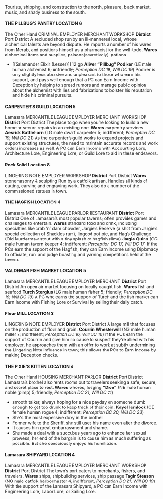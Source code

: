 Tourists, shipping, and construction to the north, pleasure, black market, music, and shady business to the south.
#### THE PILLBUG’S PANTRY LOCATION 6 
The Other Hand CRIMINAL EMPLOYER MERCHANT WORKSHOP 
**District** Port District
A secluded shop run by an ill-mannered local, whose alchemical talents are beyond dispute. He imports a number of his wares from Merab, and positions himself as a pharmacist for the well-todo.
**Wares** alchemical items and supplies, poisons(secretively), potions 
- [[Salamander Elixir (Lesser)]] 12 gp
**Aliver “Pillbug” Podiker** (LE male human alchemist 6; unfriendly; *Perception DC 19, Will DC 19*) Podiker is only slightly less abrasive and unpleasant to those who earn his support, and pays well enough that a PC can Earn Income with Deception by helping to spread rumors and manage public opinion about the alchemist with lies and fabrications to bolster his reputation and hide his criminal pursuits.
#### CARPENTER’S GUILD LOCATION 5 
Lamasara MERCANTILE LEAGUE EMPLOYER MERCHANT WORKSHOP 
**District** Port District
The place to go when you’re looking to build a new home or secure repairs to an existing one. 
**Wares** carpentry services 
**Aesrick Battlehorn** (LG male dwarf carpenter 5; indifferent; *Perception DC 19, Will DC 21*) As the carpenter’s guild works to expand projects and support existing structures, the need to maintain accurate records and work orders increases as well. A PC can Earn Income with Accounting Lore, Architecture Lore, Engineering Lore, or Guild Lore to aid in these endeavors. 
#### Rock Solid Location 8
LINGERING NOTE EMPLOYER WORKSHOP 
**District** Port District 
**Wares** stonemasonry & sculpting 
Run by a catfolk artisan. Handles all kinds of cutting, carving and engraving work. They also do a number of the commissioned statues in town.
#### THE HAGFISH LOCATION 4
Lamasara MERCANTILE LEAGUE PARLOR RESTAURANT 
**District** Port District
One of Lamasara’s most popular taverns; often provides games and challenges to entertain. 
**Wares** standard food and drink, including specialties like crab ’n’ clam chowder, Jargie’s Reserve (a shot from Jargie’s special collection of Shackles rum), lingcod pot pie, and Hag’s Challenge (Old Murdermaw stout with a tiny splash of hagfish slime) 
**Jargie Quinn** (CG male human tavern keeper 4; indifferent; *Perception DC 17, Will DC 17*) If the PCs earn the support of the Hagfish, they can Earn Income using Diplomacy to officiate, run, and judge boasting and yarning competitions held at the tavern. 
#### VALDEMAR FISH MARKET LOCATION 5 
Lamasara MERCANTILE LEAGUE EMPLOYER MERCHANT 
**District** Port District
An open air market focusing on locally caught fish. 
**Wares** fish and seafood 
**Turch Sterglus** (LG male human fisher 5; friendly; *Perception DC 19, Will DC 19*) A PC who earns the support of Turch and the fish market can Earn Income with Fishing Lore or Survival by selling their daily catch. 
#### Flour MILL LOCATION 3 
LINGERING NOTE EMPLOYER 
**District** Port District
A large mill that focuses on the production of flour and grain. 
**Courrin Whesterwill** (NG male human miller 2; indifferent; *Perception DC 16, Will DC 16*) If the PCs earn the support of Courrin and give him no cause to suspect they’re allied with his employer, he approaches them with an offer to work at subtly undermining the Lingering Note influence in town; this allows the PCs to Earn Income by making Deception checks.
#### THE PIXIE’S KITTEN LOCATION 4 
The Other Hand HOUSING MERCHANT PARLOR 
**District** Port District 
Lamasara’s brothel also rents rooms out to travelers seeking a safe, secure, and secret place to rest. 
**Wares** whores, lodging 
**"Dice"** (NE male human noble (pimp) 5; friendly; *Perception DC 21, Will DC 21*)
- smooth talker, always hoping for a nice payday on someone dumb enough to get too drunk to keep track of their coin.
**Kaye Hemlock** (CE female human rogue 4; indifferent; *Perception DC 20, Will DC 23*) 
- She's the most expensive doxy in the brothel
- Former wife to the Sheriff, she still uses his name even after the divorce. 
- It causes him great embarrassment and shame. 
- She made a deal with a succubus years ago to enhance her sexual prowess, her end of the bargain is to cause him as much suffering as possible. But she consciously enjoys his humiliation.
#### Lamasara SHIPYARD LOCATION 4 
Lamasara MERCANTILE LEAGUE EMPLOYER MERCHANT WORKSHOP 
**District** Port District
The town’s port caters to merchants, fishers, and travelers. 
**Wares** ships, shipbuilding services, ship passage 
**Tagir Stenson** (NG male catfolk harbormaster 4; indifferent; *Perception DC 21, Will DC 19*) With the support of the Lamasara Shipyard, a PC can Earn Income with Engineering Lore, Labor Lore, or Sailing Lore. 